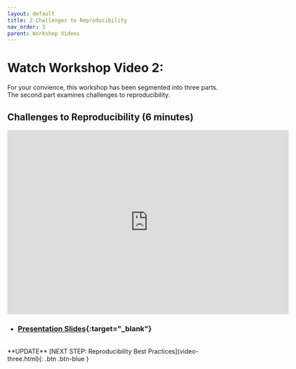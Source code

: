 ```yaml
---
layout: default
title: 2-Challenges to Reproducibility
nav_order: 3
parent: Workshop Videos
---
```

# Watch Workshop Video 2: 
For your convience, this workshop has been segmented into three parts. The second part examines challenges to reproducibility.

## Challenges to Reproducibility (6 minutes)

<iframe height="420" width="640" allowfullscreen frameborder=0 src="https://echo360.ca/media/1bf968d8-3f8e-497f-9d5f-c78eaebc12a6/public?autoplay=false&automute=false"></iframe>

- ### [Presentation Slides](https://bit.ly/3iPS8jZ){:target="_blank"} 
<br>
**UPDATE**
[NEXT STEP: Reproducibility Best Practices](video-three.html){: .btn .btn-blue }
